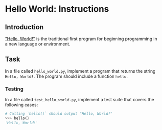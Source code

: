# Hello World: Instructions

## Introduction

["Hello, World!"][wikipedia-hello-world-program] is the traditional first
program for beginning programming in a new language or environment.

## Task

In a file called `hello_world.py`, implement a program that returns the string
`Hello, World!`. The program should include a function `hello`.

### Testing

In a file called `test_hello_world.py`, implement a test suite that covers the
following cases:

```python
# Calling `hello()` should output "Hello, World!"
>>> hello()
'Hello, World!'
```

[wikipedia-hello-world-program]:
  https://en.wikipedia.org/wiki/%22Hello,_World!%22_program
